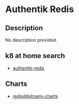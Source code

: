 # Authentik Redis

## Description

No description provided.

## k8 at home search

- [authentik-redis](https://nanne.dev/k8s-at-home-search/#/authentik-redis)

## Charts

- [redis@bitnami-charts](https://charts.bitnami.com/bitnami/)
